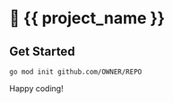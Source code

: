 # :partying_face: {{ project_name }}

## Get Started

```
go mod init github.com/OWNER/REPO
```

Happy coding!
